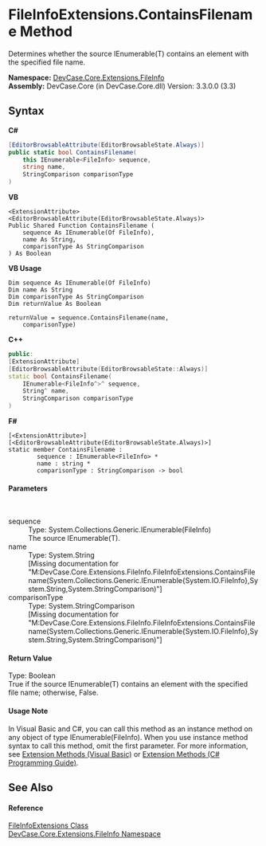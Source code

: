 # FileInfoExtensions.ContainsFilename Method 
 

Determines whether the source IEnumerable(T) contains an element with the specified file name.

**Namespace:**&nbsp;<a href="N_DevCase_Core_Extensions_FileInfo">DevCase.Core.Extensions.FileInfo</a><br />**Assembly:**&nbsp;DevCase.Core (in DevCase.Core.dll) Version: 3.3.0.0 (3.3)

## Syntax

**C#**<br />
``` C#
[EditorBrowsableAttribute(EditorBrowsableState.Always)]
public static bool ContainsFilename(
	this IEnumerable<FileInfo> sequence,
	string name,
	StringComparison comparisonType
)
```

**VB**<br />
``` VB
<ExtensionAttribute>
<EditorBrowsableAttribute(EditorBrowsableState.Always)>
Public Shared Function ContainsFilename ( 
	sequence As IEnumerable(Of FileInfo),
	name As String,
	comparisonType As StringComparison
) As Boolean
```

**VB Usage**<br />
``` VB Usage
Dim sequence As IEnumerable(Of FileInfo)
Dim name As String
Dim comparisonType As StringComparison
Dim returnValue As Boolean

returnValue = sequence.ContainsFilename(name, 
	comparisonType)
```

**C++**<br />
``` C++
public:
[ExtensionAttribute]
[EditorBrowsableAttribute(EditorBrowsableState::Always)]
static bool ContainsFilename(
	IEnumerable<FileInfo^>^ sequence, 
	String^ name, 
	StringComparison comparisonType
)
```

**F#**<br />
``` F#
[<ExtensionAttribute>]
[<EditorBrowsableAttribute(EditorBrowsableState.Always)>]
static member ContainsFilename : 
        sequence : IEnumerable<FileInfo> * 
        name : string * 
        comparisonType : StringComparison -> bool 

```


#### Parameters
&nbsp;<dl><dt>sequence</dt><dd>Type: System.Collections.Generic.IEnumerable(FileInfo)<br />The source IEnumerable(T).</dd><dt>name</dt><dd>Type: System.String<br />\[Missing <param name="name"/> documentation for "M:DevCase.Core.Extensions.FileInfo.FileInfoExtensions.ContainsFilename(System.Collections.Generic.IEnumerable{System.IO.FileInfo},System.String,System.StringComparison)"\]</dd><dt>comparisonType</dt><dd>Type: System.StringComparison<br />\[Missing <param name="comparisonType"/> documentation for "M:DevCase.Core.Extensions.FileInfo.FileInfoExtensions.ContainsFilename(System.Collections.Generic.IEnumerable{System.IO.FileInfo},System.String,System.StringComparison)"\]</dd></dl>

#### Return Value
Type: Boolean<br />True if the source IEnumerable(T) contains an element with the specified file name; otherwise, False.

#### Usage Note
In Visual Basic and C#, you can call this method as an instance method on any object of type IEnumerable(FileInfo). When you use instance method syntax to call this method, omit the first parameter. For more information, see <a href="https://docs.microsoft.com/dotnet/visual-basic/programming-guide/language-features/procedures/extension-methods">Extension Methods (Visual Basic)</a> or <a href="https://docs.microsoft.com/dotnet/csharp/programming-guide/classes-and-structs/extension-methods">Extension Methods (C# Programming Guide)</a>.

## See Also


#### Reference
<a href="T_DevCase_Core_Extensions_FileInfo_FileInfoExtensions">FileInfoExtensions Class</a><br /><a href="N_DevCase_Core_Extensions_FileInfo">DevCase.Core.Extensions.FileInfo Namespace</a><br />